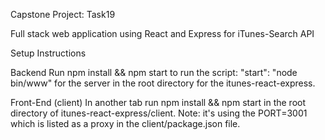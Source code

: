 Capstone Project: Task19

Full stack web application using React and Express for iTunes-Search API

Setup Instructions

Backend
Run npm install && npm start to run the script: "start": "node bin/www" for the server 
in the root directory for the itunes-react-express.

Front-End (client)
In another tab run npm install && npm start in the root directory of itunes-react-express/client.
Note: it's using the PORT=3001 which is listed as a proxy in the client/package.json file.
